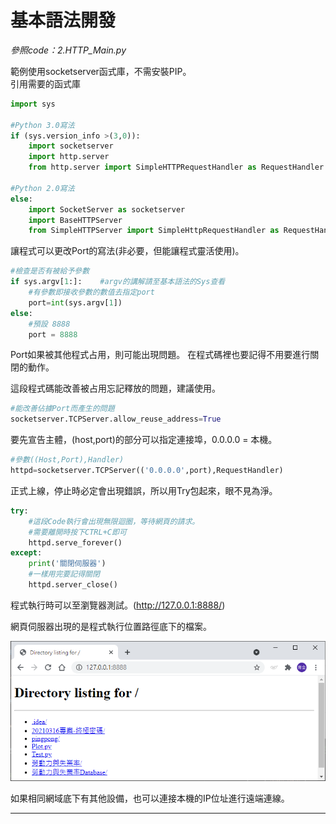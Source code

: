 # 基本語法開發

_參照code：2.HTTP_Main.py_

範例使用socketserver函式庫，不需安裝PIP。
<br/>引用需要的函式庫
```python
import sys

#Python 3.0寫法
if (sys.version_info >(3,0)):
    import socketserver
    import http.server
    from http.server import SimpleHTTPRequestHandler as RequestHandler

#Python 2.0寫法
else:
    import SocketServer as socketserver
    import BaseHTTPServer
    from SimpleHTTPServer import SimpleHttpRequestHandler as RequestHandler
```

讓程式可以更改Port的寫法(非必要，但能讓程式靈活使用)。
```python
#檢查是否有被給予參數
if sys.argv[1:]:    #argv的講解請至基本語法的Sys查看
    #有參數即接收參數的數值去指定port
    port=int(sys.argv[1])
else:
    #預設 8888
    port = 8888
```

Port如果被其他程式占用，則可能出現問題。
在程式碼裡也要記得不用要進行關閉的動作。

這段程式碼能改善被占用忘記釋放的問題，建議使用。
```python
#能改善佔據Port而產生的問題
socketserver.TCPServer.allow_reuse_address=True
```

要先宣告主體，(host,port)的部分可以指定連接埠，0.0.0.0 = 本機。
```python
#參數((Host,Port),Handler)
httpd=socketserver.TCPServer(('0.0.0.0',port),RequestHandler)
```

正式上線，停止時必定會出現錯誤，所以用Try包起來，眼不見為淨。
```python
try:
    #這段Code執行會出現無限迴圈，等待網頁的請求。
    #需要離開時按下CTRL+C即可
    httpd.serve_forever()
except:
    print('關閉伺服器')
    #一樣用完要記得關閉
    httpd.server_close()

```

程式執行時可以至瀏覽器測試。(http://127.0.0.1:8888/)

網頁伺服器出現的是程式執行位置路徑底下的檔案。

![httptest2](./IMG/HTTPTest2.png)

如果相同網域底下有其他設備，也可以連接本機的IP位址進行遠端連線。

---

